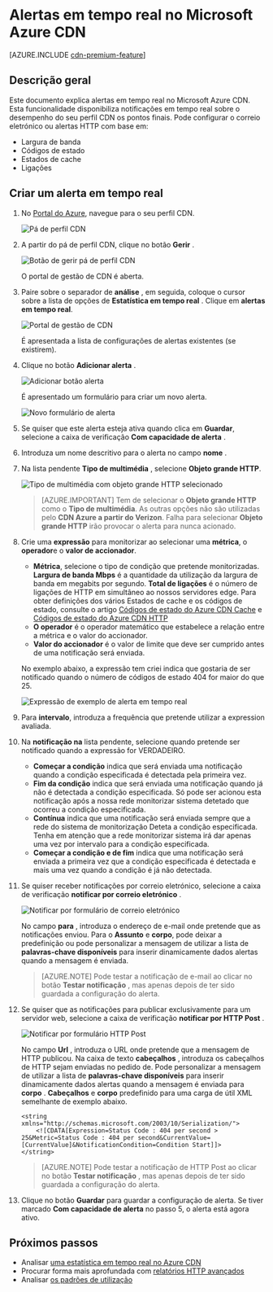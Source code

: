 <properties
    pageTitle="Alertas em tempo real de Azure CDN | Microsoft Azure"
    description="Alertas em tempo real no Microsoft Azure CDN. Alertas em tempo real fornecem notificações sobre o desempenho do seu perfil CDN os pontos finais."
    services="cdn"
    documentationCenter=""
    authors="camsoper"
    manager="erikre"
    editor=""/>

<tags
    ms.service="cdn"
    ms.workload="tbd"
    ms.tgt_pltfrm="na"
    ms.devlang="na"
    ms.topic="article"
    ms.date="07/12/2016"
    ms.author="casoper"/>

# <a name="real-time-alerts-in-microsoft-azure-cdn"></a>Alertas em tempo real no Microsoft Azure CDN

[AZURE.INCLUDE [cdn-premium-feature](../../includes/cdn-premium-feature.md)]


## <a name="overview"></a>Descrição geral

Este documento explica alertas em tempo real no Microsoft Azure CDN. Esta funcionalidade disponibiliza notificações em tempo real sobre o desempenho do seu perfil CDN os pontos finais.  Pode configurar o correio eletrónico ou alertas HTTP com base em:

* Largura de banda
* Códigos de estado
* Estados de cache
* Ligações

## <a name="creating-a-real-time-alert"></a>Criar um alerta em tempo real

1. No [Portal do Azure](https://portal.azure.com), navegue para o seu perfil CDN.

    ![Pá de perfil CDN](./media/cdn-real-time-alerts/cdn-profile-blade.png)

2. A partir do pá de perfil CDN, clique no botão **Gerir** .

    ![Botão de gerir pá de perfil CDN](./media/cdn-real-time-alerts/cdn-manage-btn.png)

    O portal de gestão de CDN é aberta.

3. Paire sobre o separador de **análise** , em seguida, coloque o cursor sobre a lista de opções de **Estatística em tempo real** .  Clique em **alertas em tempo real**.

    ![Portal de gestão de CDN](./media/cdn-real-time-alerts/cdn-premium-portal.png)

    É apresentada a lista de configurações de alertas existentes (se existirem).

4. Clique no botão **Adicionar alerta** .

    ![Adicionar botão alerta](./media/cdn-real-time-alerts/cdn-add-alert.png)

    É apresentado um formulário para criar um novo alerta.

    ![Novo formulário de alerta](./media/cdn-real-time-alerts/cdn-new-alert.png)

5. Se quiser que este alerta esteja ativa quando clica em **Guardar**, selecione a caixa de verificação **Com capacidade de alerta** .

6. Introduza um nome descritivo para o alerta no campo **nome** .

7. Na lista pendente **Tipo de multimédia** , selecione **Objeto grande HTTP**.

    ![Tipo de multimédia com objeto grande HTTP selecionado](./media/cdn-real-time-alerts/cdn-http-large.png)

    > [AZURE.IMPORTANT] Tem de selecionar o **Objeto grande HTTP** como o **Tipo de multimédia**.  As outras opções não são utilizadas pelo **CDN Azure a partir do Verizon**.  Falha para selecionar **Objeto grande HTTP** irão provocar o alerta para nunca acionado.

8. Crie uma **expressão** para monitorizar ao selecionar uma **métrica**, o **operador**e o **valor de accionador**.

    - **Métrica**, selecione o tipo de condição que pretende monitorizadas.  **Largura de banda Mbps** é a quantidade da utilização da largura de banda em megabits por segundo.  **Total de ligações** é o número de ligações de HTTP em simultâneo ao nossos servidores edge.  Para obter definições dos vários Estados de cache e os códigos de estado, consulte o artigo [Códigos de estado do Azure CDN Cache](https://msdn.microsoft.com/library/mt759237.aspx) e [Códigos de estado do Azure CDN HTTP](https://msdn.microsoft.com/library/mt759238.aspx)
    - **O operador** é o operador matemático que estabelece a relação entre a métrica e o valor do accionador.
    - **Valor do accionador** é o valor de limite que deve ser cumprido antes de uma notificação será enviada.

    No exemplo abaixo, a expressão tem criei indica que gostaria de ser notificado quando o número de códigos de estado 404 for maior do que 25.

    ![Expressão de exemplo de alerta em tempo real](./media/cdn-real-time-alerts/cdn-expression.png)

9. Para **intervalo**, introduza a frequência que pretende utilizar a expression avaliada.

10. Na **notificação na** lista pendente, selecione quando pretende ser notificado quando a expressão for VERDADEIRO.
    
    - **Começar a condição** indica que será enviada uma notificação quando a condição especificada é detectada pela primeira vez.
    - **Fim da condição** indica que será enviada uma notificação quando já não é detectada a condição especificada. Só pode ser acionou esta notificação após a nossa rede monitorizar sistema detetado que ocorreu a condição especificada.
    - **Contínua** indica que uma notificação será enviada sempre que a rede do sistema de monitorização Deteta a condição especificada. Tenha em atenção que a rede monitorizar sistema irá dar apenas uma vez por intervalo para a condição especificada.
    - **Começar a condição e de fim** indica que uma notificação será enviada a primeira vez que a condição especificada é detectada e mais uma vez quando a condição é já não detectada.

11. Se quiser receber notificações por correio eletrónico, selecione a caixa de verificação **notificar por correio eletrónico** .  

    ![Notificar por formulário de correio eletrónico](./media/cdn-real-time-alerts/cdn-notify-email.png)
    
    No campo **para** , introduza o endereço de e-mail onde pretende que as notificações enviou. Para o **Assunto** e **corpo**, pode deixar a predefinição ou pode personalizar a mensagem de utilizar a lista de **palavras-chave disponíveis** para inserir dinamicamente dados alertas quando a mensagem é enviada.

    > [AZURE.NOTE] Pode testar a notificação de e-mail ao clicar no botão **Testar notificação** , mas apenas depois de ter sido guardada a configuração do alerta.

12. Se quiser que as notificações para publicar exclusivamente para um servidor web, selecione a caixa de verificação **notificar por HTTP Post** .

    ![Notificar por formulário HTTP Post](./media/cdn-real-time-alerts/cdn-notify-http.png)

    No campo **Url** , introduza o URL onde pretende que a mensagem de HTTP publicou. Na caixa de texto **cabeçalhos** , introduza os cabeçalhos de HTTP sejam enviadas no pedido de.  Pode personalizar a mensagem de utilizar a lista de **palavras-chave disponíveis** para inserir dinamicamente dados alertas quando a mensagem é enviada para **corpo** .  **Cabeçalhos** e **corpo** predefinido para uma carga de útil XML semelhante de exemplo abaixo.

    ```
    <string xmlns="http://schemas.microsoft.com/2003/10/Serialization/">
        <![CDATA[Expression=Status Code : 404 per second > 25&Metric=Status Code : 404 per second&CurrentValue=[CurrentValue]&NotificationCondition=Condition Start]]>
    </string>
    ```

    > [AZURE.NOTE] Pode testar a notificação de HTTP Post ao clicar no botão **Testar notificação** , mas apenas depois de ter sido guardada a configuração do alerta.

13. Clique no botão **Guardar** para guardar a configuração de alerta.  Se tiver marcado **Com capacidade de alerta** no passo 5, o alerta está agora ativo.

## <a name="next-steps"></a>Próximos passos

- Analisar [uma estatística em tempo real no Azure CDN](cdn-real-time-stats.md)
- Procurar forma mais aprofundada com [relatórios HTTP avançados](cdn-advanced-http-reports.md)
- Analisar [os padrões de utilização](cdn-analyze-usage-patterns.md)

